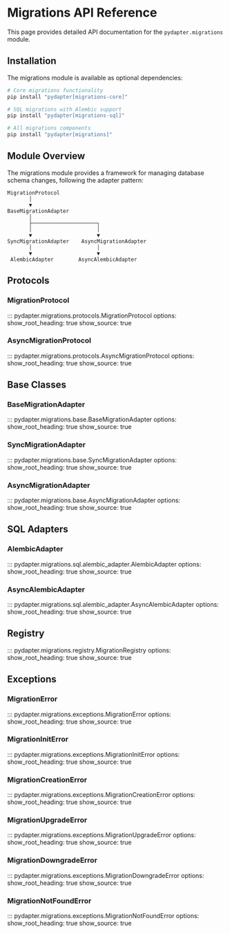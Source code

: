 # Migrations API Reference

This page provides detailed API documentation for the `pydapter.migrations`
module.

## Installation

The migrations module is available as optional dependencies:

```bash
# Core migrations functionality
pip install "pydapter[migrations-core]"

# SQL migrations with Alembic support
pip install "pydapter[migrations-sql]"

# All migrations components
pip install "pydapter[migrations]"
```

## Module Overview

The migrations module provides a framework for managing database schema changes,
following the adapter pattern:

```
MigrationProtocol
       │
       ▼
BaseMigrationAdapter
       │
       ├─────────────────────┐
       │                     │
       ▼                     ▼
SyncMigrationAdapter    AsyncMigrationAdapter
       │                     │
       ▼                     ▼
 AlembicAdapter        AsyncAlembicAdapter
```

## Protocols

### MigrationProtocol

::: pydapter.migrations.protocols.MigrationProtocol options: show_root_heading:
true show_source: true

### AsyncMigrationProtocol

::: pydapter.migrations.protocols.AsyncMigrationProtocol options:
show_root_heading: true show_source: true

## Base Classes

### BaseMigrationAdapter

::: pydapter.migrations.base.BaseMigrationAdapter options: show_root_heading:
true show_source: true

### SyncMigrationAdapter

::: pydapter.migrations.base.SyncMigrationAdapter options: show_root_heading:
true show_source: true

### AsyncMigrationAdapter

::: pydapter.migrations.base.AsyncMigrationAdapter options: show_root_heading:
true show_source: true

## SQL Adapters

### AlembicAdapter

::: pydapter.migrations.sql.alembic_adapter.AlembicAdapter options:
show_root_heading: true show_source: true

### AsyncAlembicAdapter

::: pydapter.migrations.sql.alembic_adapter.AsyncAlembicAdapter options:
show_root_heading: true show_source: true

## Registry

::: pydapter.migrations.registry.MigrationRegistry options: show_root_heading:
true show_source: true

## Exceptions

### MigrationError

::: pydapter.migrations.exceptions.MigrationError options: show_root_heading:
true show_source: true

### MigrationInitError

::: pydapter.migrations.exceptions.MigrationInitError options:
show_root_heading: true show_source: true

### MigrationCreationError

::: pydapter.migrations.exceptions.MigrationCreationError options:
show_root_heading: true show_source: true

### MigrationUpgradeError

::: pydapter.migrations.exceptions.MigrationUpgradeError options:
show_root_heading: true show_source: true

### MigrationDowngradeError

::: pydapter.migrations.exceptions.MigrationDowngradeError options:
show_root_heading: true show_source: true

### MigrationNotFoundError

::: pydapter.migrations.exceptions.MigrationNotFoundError options:
show_root_heading: true show_source: true
